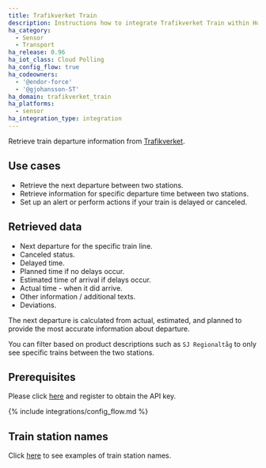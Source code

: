 ```yaml
---
title: Trafikverket Train
description: Instructions how to integrate Trafikverket Train within Home Assistant.
ha_category:
  - Sensor
  - Transport
ha_release: 0.96
ha_iot_class: Cloud Polling
ha_config_flow: true
ha_codeowners:
  - '@endor-force'
  - '@gjohansson-ST'
ha_domain: trafikverket_train
ha_platforms:
  - sensor
ha_integration_type: integration
---
```


Retrieve train departure information from [Trafikverket](https://www.trafikverket.se/).

## Use cases

- Retrieve the next departure between two stations.
- Retrieve information for specific departure time between two stations.
- Set up an alert or perform actions if your train is delayed or canceled.

## Retrieved data

- Next departure for the specific train line.
- Canceled status.
- Delayed time.
- Planned time if no delays occur.
- Estimated time of arrival if delays occur.
- Actual time - when it did arrive.
- Other information / additional texts.
- Deviations.

The next departure is calculated from actual, estimated, and planned to provide the most accurate information about departure.

You can filter based on product descriptions such as `SJ Regionaltåg` to only see specific trains between the two stations.

## Prerequisites

Please click [here](https://api.trafikinfo.trafikverket.se/) and register to obtain the API key.

{% include integrations/config_flow.md %}

## Train station names

Click [here](https://www.trafikverket.se/trafikinformation/tag/?ArrDep=departure&) to see examples of train station names.
